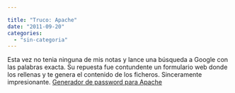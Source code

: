 ```yaml
---

title: "Truco: Apache"
date: "2011-09-20"
categories: 
  - "sin-categoria"
---
```


Esta vez no tenia ninguna de mis notas y lance una búsqueda a Google con las palabras exacta. Su repuesta fue contundente un formulario web donde los rellenas y te genera el contenido de los ficheros. Sinceramente impresionante. [Generador de password para Apache](https://tools.dynamicdrive.com/password/ "https://tools.dynamicdrive.com/password/")
